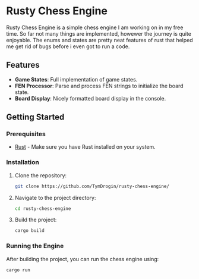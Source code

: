 # Rusty Chess Engine

Rusty Chess Engine is a simple chess engine I am working on in my free time.
So far not many things are implemented, howewer the journey is quite enjoyable. The enums and states are pretty neat 
features of rust that helped me get rid of bugs before i even got to run a code. 

## Features

- **Game States**: Full implementation of game states.
- **FEN Processor**: Parse and process FEN strings to initialize the board state.
- **Board Display**: Nicely formatted board display in the console.

## Getting Started

### Prerequisites

- [Rust](https://www.rust-lang.org/tools/install) - Make sure you have Rust installed on your system.

### Installation

1. Clone the repository:
    ```sh
    git clone https://github.com/TymDrogin/rusty-chess-engine/
    ```
2. Navigate to the project directory:
    ```sh
    cd rusty-chess-engine
    ```
3. Build the project:
    ```sh
    cargo build
    ```

### Running the Engine

After building the project, you can run the chess engine using:
```sh
cargo run
